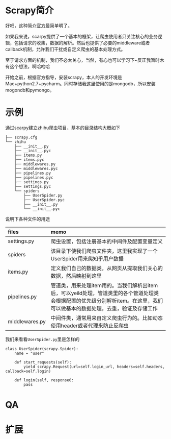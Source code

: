 # Scrapy简介

好吧，这种简介[官方](https://doc.scrapy.org/en/latest/topics/architecture.html)最简单明了。

如果我来说，scarpy提供了一个基本的框架，让爬虫使用者只关注核心的业务逻辑，包括请求的收集，数据的解析。然后也提供了必要的middleware或者callback机制，允许我们干扰或自定义爬虫的基本处理方式。

至于请求方面的机制，我们不必太关心，当然，有心也可以学习下~反正我暂时木有这个想法，啊哈哈哈

开始之前，根据官方指导，安装scrapy，本人的开发环境是Mac+python2.7+pycharm。同时存储我这里使用的是mongodb，所以安装mogondb和pymongo。

# 示例

通过scarpy建立zhihu爬虫项目，基本的目录结构大概如下

```
├── scrapy.cfg
└── zhihu
    ├── __init__.py
    ├── __init__.pyc
    ├── items.py
    ├── items.pyc
    ├── middlewares.py
    ├── middlewares.pyc
    ├── pipelines.py
    ├── pipelines.pyc
    ├── settings.py
    ├── settings.pyc
    └── spiders
        ├── UserSpider.py
        ├── UserSpider.pyc
        ├── __init__.py
        └── __init__.pyc
```

说明下各种文件的用途

| files | memo |
| :--- | :--- |
| settings.py | 爬虫设置，包括注册基本的中间件及配置变量定义 |
| spiders | 该目录下使我们爬虫文件夹，这里我实现了一个UserSpider用来爬知乎用户数据 |
| items.py | 定义我们自己的数据类，从网页从提取我们关心的数据，然后映射到这里 |
| pipelines.py | 管道类，用来处理item用的。当我们解析出item后，可以yeild处理，管道类里的各个管道处理类会根据配置的优先级分别解析item。在这里，我们可以做基本的数据处理，去重，验证及存储工作 |
| middlewares.py | 中间件类，通常用来自定义爬虫行为的。比如动态使用header或者代理来防止反爬虫 |

我们来看看`UserSpider.py`里是怎样的

```
class UserSpider(scrapy.Spider):
    name = "user"
    
    def start_requests(self):
        yield scrapy.Request(url=self.login_url, headers=self.headers, callback=self.login)
        
    def login(self, response0:
        pass
```

# QA

# 扩展



